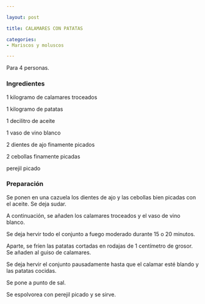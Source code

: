```yaml
---

layout: post

title: CALAMARES CON PATATAS

categories:
- Mariscos y moluscos

---
```


Para 4 personas.

<h3>Ingredientes</h3>

1 kilogramo de calamares troceados

1 kilogramo de patatas

1 decilitro de aceite

1 vaso de vino blanco

2 dientes de ajo finamente picados

2 cebollas finamente picadas

perejil picado

<h3>Preparación</h3>

Se ponen en una cazuela los dientes de ajo y las cebollas bien picadas con el aceite. Se deja sudar.

A continuación, se añaden los calamares troceados y el vaso de vino blanco.

Se deja hervir todo el conjunto a fuego moderado durante 15 o 20 minutos.

Aparte, se fríen las patatas cortadas en rodajas de 1 centímetro de grosor. Se añaden al guiso de calamares.

Se deja hervir el conjunto pausadamente hasta que el calamar esté blando y las patatas cocidas.

Se pone a punto de sal.

Se espolvorea con perejil picado y se sirve.